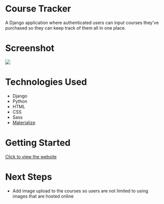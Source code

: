 # Course Tracker
A Django application where authenticated users can input courses they've purchased so they can keep track of them all in one place.

# Screenshot

<img src="https://i.imgur.com/EFfHs60.gif">

# Technologies Used

- Django
- Python
- HTML
- CSS
- Sass
- [Materialize](https://materializecss.com/getting-started.html)

# Getting Started

[Click to view the website](https://coursetracker-9cf43033d5b8.herokuapp.com/)

# Next Steps

- Add image upload to the courses so users are not limited to using images that are hosted online